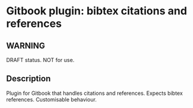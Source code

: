 # Gitbook plugin: bibtex citations and references

## WARNING

DRAFT status. NOT for use.

## Description

Plugin for Gitbook that handles citations and references. Expects bibtex references. Customisable behaviour.
